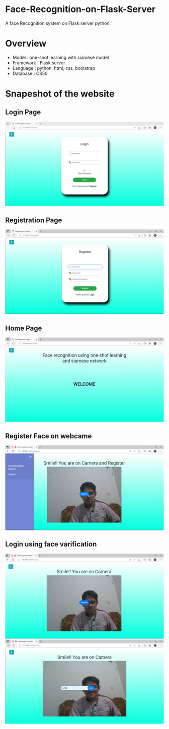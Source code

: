 # Face-Recognition-on-Flask-Server
A face Recognition system on Flask server python.
<br>
# Overview
- Model : one-shot learning with siamese model
- Framework : Flask server
- Language : python, html, css, bootstrap
- Database : CS50
# Snapeshot of the website
## Login Page
![This is an image](https://github.com/nahid0335/Face-Recognition-on-Flask-Server/blob/master/images/11.PNG)

## Registration Page
![This is an image](https://github.com/nahid0335/Face-Recognition-on-Flask-Server/blob/master/images/12.PNG)

## Home Page
![This is an image](https://github.com/nahid0335/Face-Recognition-on-Flask-Server/blob/master/images/13.PNG)

## Register Face on webcame
![This is an image](https://github.com/nahid0335/Face-Recognition-on-Flask-Server/blob/master/images/14.PNG)

## Login using face varification
![This is an image](https://github.com/nahid0335/Face-Recognition-on-Flask-Server/blob/master/images/15.PNG)
![This is an image](https://github.com/nahid0335/Face-Recognition-on-Flask-Server/blob/master/images/16.PNG)
